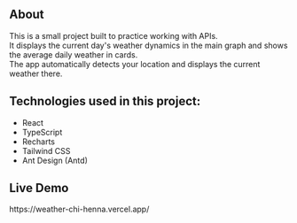 <h2>About</h2>

This is a small project built to practice working with APIs.  
It displays the current day's weather dynamics in the main graph and shows the average daily weather in cards.  
The app automatically detects your location and displays the current weather there.

<h2>Technologies used in this project:</h2>

- React  
- TypeScript  
- Recharts  
- Tailwind CSS  
- Ant Design (Antd)

<h2>Live Demo</h2>
https://weather-chi-henna.vercel.app/
